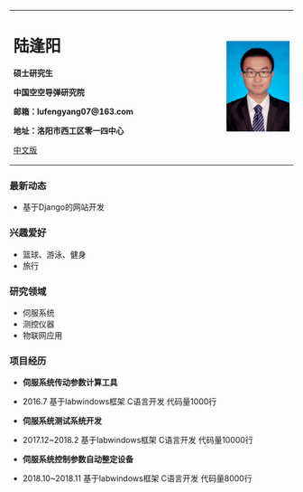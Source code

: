 <table border="0">
  <tr>
    <td width="75%">
      <h1>陆逢阳</h1>
      <p><b>硕士研究生</b></p>
      <p><b>中国空空导弹研究院</b></p>
      <p><b>邮箱：lufengyang07@163.com</b></p>
      <p><b>地址：洛阳市西工区零一四中心</b></p>
      <p><a href="/index.html">中文版</a></p>
    </td>
    <td width="25%">
      <img src="/zhengjianzhao.jpg" width="100%">      
    </td>
  </tr>
</table>

### 最新动态
- 基于Django的网站开发

### 兴趣爱好
- 篮球、游泳、健身
- 旅行

### 研究领域
- 伺服系统
- 测控仪器
- 物联网应用

### 项目经历
- **伺服系统传动参数计算工具**  
- 2016.7  基于labwindows框架  C语言开发  代码量1000行  

- **伺服系统测试系统开发**  
- 2017.12~2018.2  基于labwindows框架  C语言开发  代码量10000行

- **伺服系统控制参数自动整定设备**  
- 2018.10~2018.11  基于labwindows框架  C语言开发  代码量8000行  
